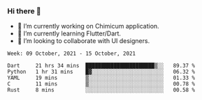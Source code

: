 ### Hi there 👋

<!--
**devcat37/devcat37** is a ✨ _special_ ✨ repository because its `README.md` (this file) appears on your GitHub profile.-->


- 🔭 I’m currently working on Chimicum application.
- 🌱 I’m currently learning Flutter/Dart.
- 👯 I’m looking to collaborate with UI designers.
<!-- - 🤔 I’m looking for help with ... -->

<!--START_SECTION:waka-->
```text
Week: 09 October, 2021 - 15 October, 2021

Dart     21 hrs 34 mins  ██████████████████████▒░░   89.37 % 
Python   1 hr 31 mins    █▓░░░░░░░░░░░░░░░░░░░░░░░   06.32 % 
YAML     19 mins         ▒░░░░░░░░░░░░░░░░░░░░░░░░   01.33 % 
C        11 mins         ▒░░░░░░░░░░░░░░░░░░░░░░░░   00.78 % 
Rust     8 mins          ░░░░░░░░░░░░░░░░░░░░░░░░░   00.58 % 
```
<!--END_SECTION:waka-->

